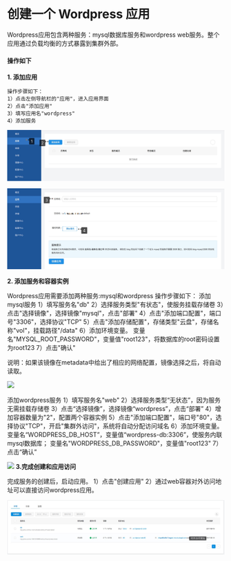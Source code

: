 # 创建一个 Wordpress 应用

Wordpress应用包含两种服务：mysql数据库服务和wordpress web服务。整个应用通过负载均衡的方式暴露到集群外部。

#### 操作如下

**1. 添加应用**

```
操作步骤如下：
1）点击左侧导航栏的"应用"，进入应用界面
2）点击"添加应用"
3）填写应用名"wordpress"
4）添加服务
```

![](_figures/quick-start/wordpress-create-1.png)

![](_figures/quick-start/wordpress-create-2.png)

**2. 添加服务和容器实例**

Wordpress应用需要添加两种服务:mysql和wordpress
操作步骤如下：
添加mysql服务
1）填写服务名"db"
2）选择服务类型"有状态"，使服务挂载存储卷
3）点击"选择镜像"，选择镜像"mysql"，点击"部署"
4）点击"添加端口配置"，端口号"3306"，选择协议"TCP"
5）点击"添加存储配置"，存储类型"云盘"，存储名称"vol"，挂载路径"/data"
6）添加环境变量。
   变量名"MYSQL_ROOT_PASSWORD"，变量值"root123"，将数据库的root密码设置为root123
7）点击"确认"   

说明：如果该镜像在metadata中给出了相应的网络配置，镜像选择之后，将自动读取。

![](_figures/quick-start/wordpress-db.gif)

添加wordpress服务
1）填写服务名"web"
2）选择服务类型“无状态”，因为服务无需挂载存储卷
3）点击“选择镜像”，选择镜像“wordpress”，点击“部署”
4）增加容器数量为"2"，配置两个容器实例
5）点击"添加端口配置"，端口号"80"，选择协议"TCP"，开启"集群外访问"，系统将自动分配访问域名
6）添加环境变量。
   变量名“WORDPRESS_DB_HOST”，变量值“wordpress-db:3306”，使服务内联mysql数据库；
   变量名"WORDPRESS_DB_PASSWORD"，变量值"root123"
7）点击“确认”

![](_figures/quick-start/wordpress-web.gif)
**3.完成创建和应用访问**

完成服务的创建后，启动应用。
1）点击"创建应用"
2）通过web容器对外访问地址可以直接访问wordpress应用。

![集群外访问](_figures/quick-start/wordpress-external-addr.png)
